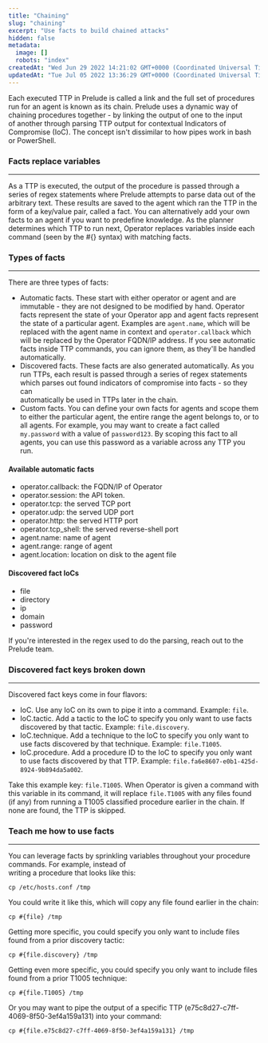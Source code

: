 ```yaml
---
title: "Chaining"
slug: "chaining"
excerpt: "Use facts to build chained attacks"
hidden: false
metadata: 
  image: []
  robots: "index"
createdAt: "Wed Jun 29 2022 14:21:02 GMT+0000 (Coordinated Universal Time)"
updatedAt: "Tue Jul 05 2022 13:36:29 GMT+0000 (Coordinated Universal Time)"
---
```

Each executed TTP in Prelude is called a link and the full set of procedures run for an agent is known as its chain. Prelude uses a dynamic way of chaining procedures together - by linking the output of one to the input  
of another through parsing TTP output for contextual Indicators of Compromise (IoC). The concept isn't dissimilar to how pipes work in bash or PowerShell.

### Facts replace variables

***

As a TTP is executed, the output of the procedure is passed through a series of regex statements where Prelude attempts to parse data out of the arbitrary text. These results are saved to the agent which ran the TTP in the form of a key/value pair, called a fact. You can alternatively add your own facts to an agent if you want to predefine knowledge. As the planner determines which TTP to run next, Operator replaces variables inside each command (seen by the #{} syntax) with matching facts.

### Types of facts

***

There are three types of facts:

- Automatic facts. These start with either operator or agent and are immutable - they are not designed to be modified by hand. Operator facts represent the state of your Operator app and agent facts represent the state of a particular agent. Examples are `agent.name`, which will be replaced with the agent name in context and `operator.callback` which will be replaced by the Operator FQDN/IP address. If you see automatic facts inside TTP commands, you can ignore them, as they'll be handled automatically. 
- Discovered facts. These facts are also generated automatically. As you run TTPs, each result is passed through a series of regex statements which parses out found indicators of compromise into facts - so they can  
  automatically be used in TTPs later in the chain.
- Custom facts. You can define your own facts for agents and scope them to either the particular agent, the entire range the agent belongs to, or to all agents. For example, you may want to create a fact called `my.password` with a value of `password123`. By scoping this fact to all agents, you can use this password as a variable across any TTP you run.

#### Available automatic facts

- operator.callback: the FQDN/IP of Operator
- operator.session: the API token.
- operator.tcp: the served TCP port
- operator.udp: the served UDP port
- operator.http\: the served HTTP port
- operator.tcp_shell: the served reverse-shell port
- agent.name: name of agent
- agent.range: range of agent
- agent.location: location on disk to the agent file

#### Discovered fact IoCs

- file
- directory
- ip
- domain
- password

If you're interested in the regex used to do the parsing, reach out to the Prelude team.

### Discovered fact keys broken down

***

Discovered fact keys come in four flavors:

- IoC. Use any IoC on its own to pipe it into a command. Example: `file`.
- IoC.tactic. Add a tactic to the IoC to specify you only want to use facts discovered by that tactic. Example: `file.discovery`.
- IoC.technique. Add a technique to the IoC to specify you only want to use facts discovered by that technique. Example: `file.T1005`.
- IoC.procedure. Add a procedure ID to the IoC to specify you only want to use facts discovered by that TTP. Example: `file.fa6e8607-e0b1-425d-8924-9b894da5a002`.

Take this example key: `file.T1005`. When Operator is given a command with this variable in its command, it will replace `file.T1005` with any files found (if any) from running a T1005 classified procedure earlier in the chain. If none are found, the TTP is skipped.

### Teach me how to use facts

***

You can leverage facts by sprinkling variables throughout your procedure commands. For example, instead of  
writing a procedure that looks like this:

```shell
cp /etc/hosts.conf /tmp
```

You could write it like this, which will copy any file found earlier in the chain:

```shell
cp #{file} /tmp
```

Getting more specific, you could specify you only want to include files found from a prior discovery tactic:

```shell
cp #{file.discovery} /tmp
```

Getting even more specific, you could specify you only want to include files found from a prior T1005 technique:

```shell
cp #{file.T1005} /tmp
```

Or you may want to pipe the output of a specific TTP (e75c8d27-c7ff-4069-8f50-3ef4a159a131) into your command:

```shell
cp #{file.e75c8d27-c7ff-4069-8f50-3ef4a159a131} /tmp
```
